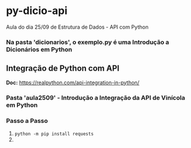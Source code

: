 # py-dicio-api
Aula do dia 25/09 de Estrutura de Dados - API com Python 

### Na pasta 'dicionarios', o exemplo.py é uma Introdução a Dicionários em Python 

## Integração de Python com API 

**Doc:** https://realpython.com/api-integration-in-python/

### Pasta 'aula2509' - Introdução a Integração da API de Vinícola em Python

### Passo a Passo

1. `` python -m pip install requests ``
2. 
